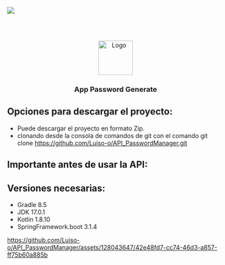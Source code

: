  <p align="left">
   <img src="https://img.shields.io/badge/STATUS-EN%20DESAROLLO-green">
   </p>

<br></br>

<!-- PROJECT LOGO -->
<div align="center">
    <a href="https://github.com/Luiso-o/JuegoDeDados_PrimeraFase">
    <img src="https://cdn-icons-png.flaticon.com/128/9251/9251073.png" alt="Logo" width="80" height="80">
    </a>
</div>
<h3 align="center" >App Password Generate</h3>

## Opciones para descargar el proyecto:
-  Puede descargar el proyecto en formato Zip.
-  clonando desde la consola de comandos de git con el comando git clone https://github.com/Luiso-o/API_PasswordManager.git

## Importante antes de usar la API:

## Versiones necesarias:
- Gradle 8.5 
- JDK 17.0.1
- Kotlin 1.8.10
- SpringFramework.boot 3.1.4

https://github.com/Luiso-o/API_PasswordManager/assets/128043647/42e48fd7-cc74-46d3-a857-ff75b60a885b
